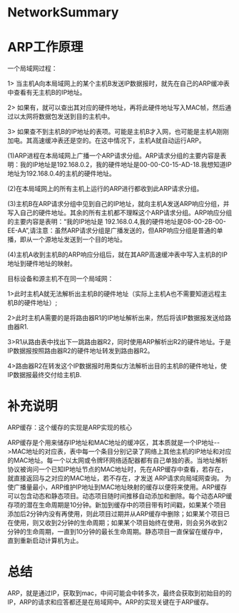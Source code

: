 # NetworkSummary
# ARP工作原理
一个局域网过程：

1>   当主机A向本局域网上的某个主机B发送IP数据报时，就先在自己的ARP缓冲表中查看有无主机B的IP地址。

2>   如果有，就可以查出其对应的硬件地址，再将此硬件地址写入MAC帧，然后通过以太网将数据包发送到目的主机中。

3>   如果查不到主机B的IP地址的表项。可能是主机B才入网，也可能是主机A刚刚加电。其高速缓冲表还是空的。在这中情况下，主机A就自动运行ARP。
    
   (1)ARP进程在本局域网上广播一个ARP请求分组。ARP请求分组的主要内容是表明：我的IP地址是192.168.0.2，我的硬件地址是00-00-C0-15-AD-18.我想知道IP地址为192.168.0.4的主机的硬件地址。
   
   (2)在本局域网上的所有主机上运行的ARP进行都收到此ARP请求分组。
   
   (3)主机B在ARP请求分组中见到自己的IP地址，就向主机A发送ARP响应分组，并写入自己的硬件地址。其余的所有主机都不理睬这个ARP请求分组。ARP响应分组的主要内容是表明：“我的IP地址是                   192.168.0.4,我的硬件地址是08-00-2B-00-EE-AA”,请注意：虽然ARP请求分组是广播发送的，但ARP响应分组是普通的单播，即从一个源地址发送到一个目的地址。
   
   (4)主机A收到主机B的ARP响应分组后，就在其ARP高速缓冲表中写入主机B的IP地址到硬件地址的映射。

目标设备和源主机不在同一个局域网：

1>此时主机A就无法解析出主机B的硬件地址（实际上主机A也不需要知道远程主机B的硬件地址）;

2>此时主机A需要的是将路由器R1的IP地址解析出来，然后将该IP数据报发送给路由器R1.

3>R1从路由表中找出下一跳路由器R2，同时使用ARP解析出R2的硬件地址。于是IP数据报按照路由器R2的硬件地址转发到路由器R2。

4>路由器R2在转发这个IP数据报时用类似方法解析出目的主机B的硬件地址，使IP数据报最终交付给主机B.

# 补充说明
ARP缓存：这个缓存的实现是ARP实现的核心

ARP缓存是个用来储存IP地址和MAC地址的缓冲区，其本质就是一个IP地址-->MAC地址的对应表，表中每一个条目分别记录了网络上其他主机的IP地址和对应的MAC地址。每一个以太网或令牌环网络适配器都有自己单独的表。当地址解析协议被询问一个已知IP地址节点的MAC地址时，先在ARP缓存中查看，若存在，就直接返回与之对应的MAC地址，若不存在，才发送 ARP请求向局域网查询。
为使广播量最小，ARP维护IP地址到MAC地址映射的缓存以便将来使用。ARP缓存可以包含动态和静态项目。动态项目随时间推移自动添加和删除。每个动态ARP缓存项的潜在生命周期是10分钟。新加到缓存中的项目带有时间戳，如果某个项目添加后2分钟内没有再使用，则此项目过期并从ARP缓存中删除；如果某个项目已在使用，则又收到2分钟的生命周期；如果某个项目始终在使用，则会另外收到2分钟的生命周期，一直到10分钟的最长生命周期。静态项目一直保留在缓存中，直到重新启动计算机为止。

# 总结
ARP，就是通过IP，获取到mac，中间可能会中转多次，最终会获取到初始目的的IP，ARP的请求和应答都还是在局域网中。ARP的实现关键在于ARP缓存。
